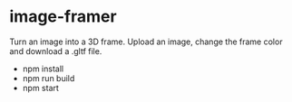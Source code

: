 # image-framer
Turn an image into a 3D frame. Upload an image, change the frame color and download a .gltf file.

* npm install
* npm run build
* npm start
